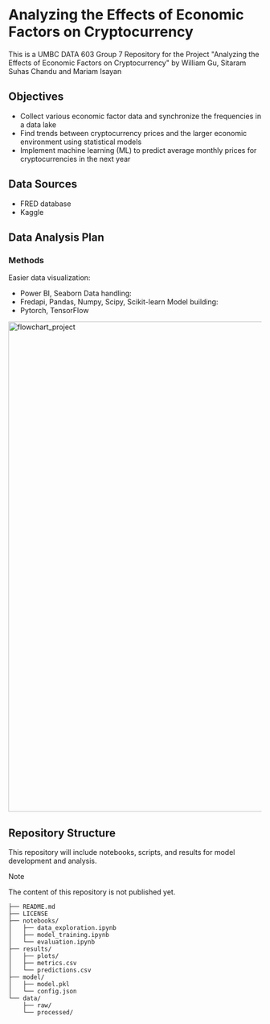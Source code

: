 # Analyzing the Effects of Economic Factors on Cryptocurrency
This is a UMBC DATA 603 Group 7 Repository for the Project "Analyzing the Effects of Economic Factors on Cryptocurrency" by William Gu, Sitaram Suhas Chandu and Mariam Isayan

## Objectives
* Collect various economic factor data and synchronize the frequencies in a data lake
* Find trends between cryptocurrency prices and the larger economic environment using statistical models
* Implement machine learning (ML) to predict average monthly prices for cryptocurrencies in the next year

## Data Sources
* FRED database 
* Kaggle

## Data Analysis Plan
### Methods
Easier data visualization:
* Power BI, Seaborn
Data handling:
* Fredapi, Pandas, Numpy, Scipy, Scikit-learn
Model building:
* Pytorch, TensorFlow

<img width="1882" height="974" alt="flowchart_project" src="https://github.com/user-attachments/assets/860c43e4-8e71-4016-b1ba-dbaad48a1cc0" />

## Repository Structure
This repository will include notebooks, scripts, and results for model development and analysis.

> [!NOTE]  
> The content of this repository is not published yet.

```
├── README.md
├── LICENSE
├── notebooks/
│   ├── data_exploration.ipynb
│   ├── model_training.ipynb
│   └── evaluation.ipynb
├── results/
│   ├── plots/
│   ├── metrics.csv
│   └── predictions.csv
├── model/
│   ├── model.pkl
│   └── config.json
└── data/
    ├── raw/
    └── processed/
```
